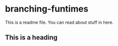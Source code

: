# branching-funtimes

This is a readme file. You can read about stuff in here.

## This is a heading